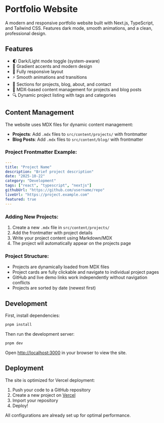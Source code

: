 # Portfolio Website

A modern and responsive portfolio website built with Next.js, TypeScript, and Tailwind CSS. Features dark mode, smooth animations, and a clean, professional design.

## Features

- 🌓 Dark/Light mode toggle (system-aware)
- 🎨 Gradient accents and modern design
- 📱 Fully responsive layout
- ⚡ Smooth animations and transitions
- 📄 Sections for projects, blog, about, and contact
- 📝 MDX-based content management for projects and blog posts
- 🔍 Dynamic project listing with tags and categories

## Content Management

The website uses MDX files for dynamic content management:

- **Projects**: Add `.mdx` files to `src/content/projects/` with frontmatter
- **Blog Posts**: Add `.mdx` files to `src/content/blog/` with frontmatter

### Project Frontmatter Example:
```yaml
---
title: "Project Name"
description: "Brief project description"
date: "2025-10-22"
category: "Development"
tags: ["react", "typescript", "nextjs"]
githubUrl: "https://github.com/username/repo"
liveUrl: "https://project.example.com"
featured: true
---
```

### Adding New Projects:
1. Create a new `.mdx` file in `src/content/projects/`
2. Add the frontmatter with project details
3. Write your project content using Markdown/MDX
4. The project will automatically appear on the projects page

### Project Structure:
- Projects are dynamically loaded from MDX files
- Project cards are fully clickable and navigate to individual project pages
- GitHub and live demo links work independently without navigation conflicts
- Projects are sorted by date (newest first)

## Development

First, install dependencies:

```bash
pnpm install
```

Then run the development server:

```bash
pnpm dev
```

Open [http://localhost:3000](http://localhost:3000) in your browser to view the site.

## Deployment

The site is optimized for Vercel deployment:

1. Push your code to a GitHub repository
2. Create a new project on [Vercel](https://vercel.com/new)
3. Import your repository
4. Deploy!

All configurations are already set up for optimal performance.
